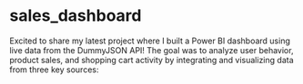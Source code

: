 # sales_dashboard
Excited to share my latest project where I built a Power BI dashboard using live data from the DummyJSON API! The goal was to analyze user behavior, product sales, and shopping cart activity by integrating and visualizing data from three key sources:
